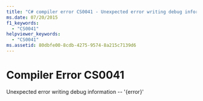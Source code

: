 ```yaml
---
title: "C# compiler error CS0041 - Unexpected error writing debug information -- '{error}'"
ms.date: 07/20/2015
f1_keywords:
  - "CS0041"
helpviewer_keywords:
  - "CS0041"
ms.assetid: 80dbfe00-8cdb-4275-9574-8a215c7139d6
---
```

# Compiler Error CS0041

Unexpected error writing debug information -- '{error}'
